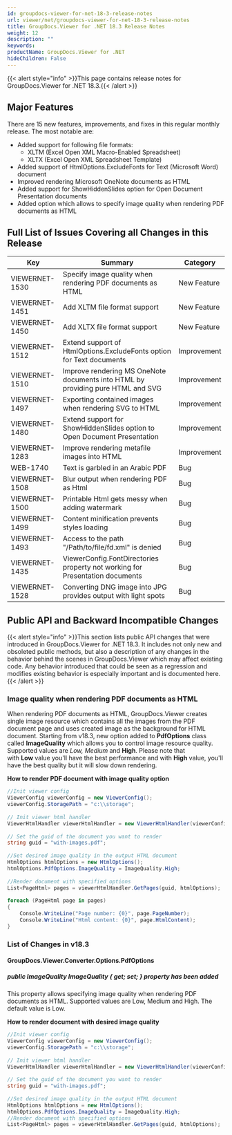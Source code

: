 ```yaml
---
id: groupdocs-viewer-for-net-18-3-release-notes
url: viewer/net/groupdocs-viewer-for-net-18-3-release-notes
title: GroupDocs.Viewer for .NET 18.3 Release Notes
weight: 12
description: ""
keywords: 
productName: GroupDocs.Viewer for .NET
hideChildren: False
---
```

{{< alert style="info" >}}This page contains release notes for GroupDocs.Viewer for .NET 18.3.{{< /alert >}}

## Major Features

There are 15 new features, improvements, and fixes in this regular monthly release. The most notable are:

*   Added support for following file formats:  
    *   XLTM (Excel Open XML Macro-Enabled Spreadsheet) 
    *   XLTX (Excel Open XML Spreadsheet Template)
*   Added support of HtmlOptions.ExcludeFonts for Text (Microsoft Word) document
*   Improved rendering Microsoft OneNote documents as HTML
*   Added support for ShowHiddenSlides option for Open Document Presentation documents
*   Added option which allows to specify image quality when rendering PDF documents as HTML

## Full List of Issues Covering all Changes in this Release

| Key | Summary | Category |
| --- | --- | --- |
| VIEWERNET-1530 | Specify image quality when rendering PDF documents as HTML | New Feature |
| VIEWERNET-1451 | Add XLTM file format support | New Feature |
| VIEWERNET-1450 | Add XLTX file format support | New Feature |
| VIEWERNET-1512 | Extend support of HtmlOptions.ExcludeFonts option for Text documents | Improvement |
| VIEWERNET-1510 | Improve rendering MS OneNote documents into HTML by providing pure HTML and SVG | Improvement |
| VIEWERNET-1497 | Exporting contained images when rendering SVG to HTML | Improvement |
| VIEWERNET-1480 | Extend support for ShowHiddenSlides option to Open Document Presentation | Improvement |
| VIEWERNET-1283 | Improve rendering metafile images into HTML | Improvement |
| WEB-1740 | Text is garbled in an Arabic PDF | Bug |
| VIEWERNET-1508 | Blur output when rendering PDF as Html | Bug |
| VIEWERNET-1500 | Printable Html gets messy when adding watermark | Bug |
| VIEWERNET-1499 | Content minification prevents styles loading | Bug |
| VIEWERNET-1493 | Access to the path "/Path/to/file/fd.xml" is denied | Bug |
| VIEWERNET-1435 | ViewerConfig.FontDirectories property not working for Presentation documents | Bug |
| VIEWERNET-1528 | Converting DNG image into JPG provides output with light spots | Bug |

## Public API and Backward Incompatible Changes

{{< alert style="info" >}}This section lists public API changes that were introduced in GroupDocs.Viewer for .NET 18.3. It includes not only new and obsoleted public methods, but also a description of any changes in the behavior behind the scenes in GroupDocs.Viewer which may affect existing code. Any behavior introduced that could be seen as a regression and modifies existing behavior is especially important and is documented here.{{< /alert >}}

### Image quality when rendering PDF documents as HTML

When rendering PDF documents as HTML, GroupDocs.Viewer creates single image resource which contains all the images from the PDF document page and uses created image as the background for HTML document. Starting from v18.3, new option added to **PdfOptions** class called **ImageQuality** which allows you to control image resource quality. Supported values are **Low*, *Medium** and **High**. Please note that with **Low** value you'll have the best performance and with **High** value, you'll have the best quality but it will slow down rendering. 

**How to render PDF document with image quality option**

```csharp
//Init viewer config
ViewerConfig viewerConfig = new ViewerConfig();
viewerConfig.StoragePath = "c:\\storage";
  
// Init viewer html handler
ViewerHtmlHandler viewerHtmlHandler = new ViewerHtmlHandler(viewerConfig);
  
// Set the guid of the document you want to render
string guid = "with-images.pdf";
  
//Set desired image quality in the output HTML document
HtmlOptions htmlOptions = new HtmlOptions();
htmlOptions.PdfOptions.ImageQuality = ImageQuality.High;
 
//Render document with specified options
List<PageHtml> pages = viewerHtmlHandler.GetPages(guid, htmlOptions);
  
foreach (PageHtml page in pages)
{
    Console.WriteLine("Page number: {0}", page.PageNumber);
    Console.WriteLine("Html content: {0}", page.HtmlContent);
}
```

### List of Changes in v18.3

#### GroupDocs.Viewer.Converter.Options.PdfOptions

##### public ImageQuality ImageQuality { get; set; } property has been added

This property allows specifying image quality when rendering PDF documents as HTML. Supported values are Low, Medium and High. The default value is Low.

**How to render document with desired image quality**

```csharp
//Init viewer config
ViewerConfig viewerConfig = new ViewerConfig();
viewerConfig.StoragePath = "c:\\storage";
 
// Init viewer html handler
ViewerHtmlHandler viewerHtmlHandler = new ViewerHtmlHandler(viewerConfig);
 
// Set the guid of the document you want to render
string guid = "with-images.pdf";
 
//Set desired image quality in the output HTML document
HtmlOptions htmlOptions = new HtmlOptions();
htmlOptions.PdfOptions.ImageQuality = ImageQuality.High;
//Render document with specified options
List<PageHtml> pages = viewerHtmlHandler.GetPages(guid, htmlOptions);
```

